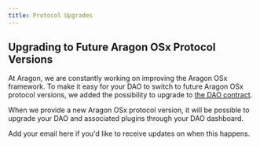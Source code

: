 ```yaml
---
title: Protocol Upgrades
---
```


## Upgrading to Future Aragon OSx Protocol Versions

At Aragon, we are constantly working on improving the Aragon OSx framework.
To make it easy for your DAO to switch to future Aragon OSx protocol versions, we added the possibility to upgrade to [the DAO contract](../../01-how-it-works/01-core/01-dao/index.md).

When we provide a new Aragon OSx protocol version, it will be possible to upgrade your DAO and associated plugins through your DAO dashboard.

<!-- TODO: add link here. -->

Add your email here if you'd like to receive updates on when this happens.
